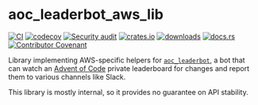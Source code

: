 # aoc_leaderbot_aws_lib

[![CI](https://github.com/clechasseur/aoc_leaderbot/actions/workflows/ci.yml/badge.svg?branch=main&event=push)](https://github.com/clechasseur/aoc_leaderbot/actions/workflows/ci.yml) [![codecov](https://codecov.io/gh/clechasseur/aoc_leaderbot/branch/main/graph/badge.svg?token=qSFdAkbb8U)](https://codecov.io/gh/clechasseur/aoc_leaderbot) [![Security audit](https://github.com/clechasseur/aoc_leaderbot/actions/workflows/audit-check.yml/badge.svg?branch=main)](https://github.com/clechasseur/aoc_leaderbot/actions/workflows/audit-check.yml) [![crates.io](https://img.shields.io/crates/v/aoc_leaderbot_aws_lib.svg)](https://crates.io/crates/aoc_leaderbot_aws_lib) [![downloads](https://img.shields.io/crates/d/aoc_leaderbot_aws_lib.svg)](https://crates.io/crates/aoc_leaderbot_aws_lib) [![docs.rs](https://img.shields.io/badge/docs-latest-blue.svg)](https://docs.rs/aoc_leaderbot_aws_lib) [![Contributor Covenant](https://img.shields.io/badge/Contributor%20Covenant-2.1-4baaaa.svg)](../CODE_OF_CONDUCT.md)

Library implementing AWS-specific helpers for [`aoc_leaderbot`](https://github.com/clechasseur/aoc_leaderbot), a bot that can watch an [Advent of Code](https://adventofcode.com/) private leaderboard for changes and report them to various channels like Slack.

This library is mostly internal, so it provides no guarantee on API stability.
